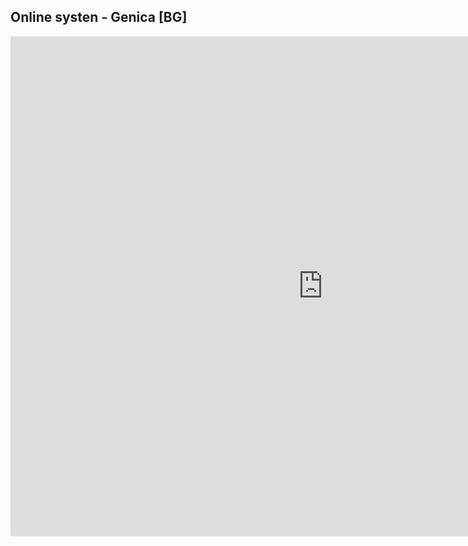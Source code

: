 ## Online systen - Genica [BG]

<embed src="https://docs.google.com/viewer?url=https://github.com/dav1d333/genica-bg/blob/39122a0111a20b9245b4d25237e9bd9fe6e4b725/tests/22.10.2021/22.10.2021-Cov19-Mihail.pdf" width="1000px" height="800px"  type="application/pdf"/>
